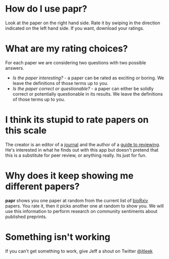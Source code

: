 # How do I use papr? 

Look at the paper on the right hand side. Rate it by swiping in the direction indicated on the left hand side. If you want, download your ratings. 

# What are my rating choices?

For each paper we are considering two questions with two possible answers. 

* _Is the paper interesting?_ - a paper can be rated as exciting or boring. We leave the definitions of those terms up to you. 
* _Is the paper correct or questionable?_ - a paper can either be solidly correct or potentially questionable in its results. We leave the definitions of those terms up to you. 

# I think its stupid to rate papers on this scale

The creator is an editor of a [journal](biostatistics.oxfordjournals.org) and the author of a [guide to reviewing](https://github.com/jtleek/reviews). He's interested in what he finds out with this app but doesn't pretend that this is a substitute for peer review, or anything really. Its just for fun. 

# Why does it keep showing me different papers?

__papr__ shows you one paper at random from the current list of [bioRxiv](http://biorxiv.org/) papers. You rate it, then it picks another one at random to show you. We will use this information to perform research on community sentiments about published preprints. 


# Something isn't working

If you can't get something to work, give Jeff a shout on Twitter [@jtleek](https://twitter.com/jtleek)

